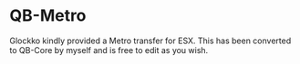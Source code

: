 # QB-Metro
Glockko kindly provided a Metro transfer for ESX. This has been converted to QB-Core by myself and is free to edit as you wish.
